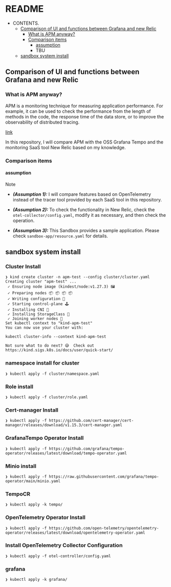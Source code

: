 # README

- CONTENTS.
  - [Comparison of UI and functions between Grafana and new Relic](#comparison-of-ui-and-functions-between-grafana-and-new-relic)
    - [What is APM anyway?](#what-is-apm-anyway)
    - [Comparison items](#comparison-items)
      - [assumption](#assumption)
      - TBU
  - [sandbox system install](#sandbox-system-install)

## Comparison of UI and functions between Grafana and new Relic

### What is APM anyway?

APM is a monitoring technique for measuring application performance. For example, it can be used to check the performance from the length of methods in the code, the response time of the data store, or to improve the observability of distributed tracing.

[link](https://newrelic.com/jp/blog/best-practices/what-is-apm-service)

In this repository, I will compare APM with the OSS Grafana Tempo and the monitoring SaaS tool New Relic based on my knowledge.

### Comparison items

#### assumption

> [!NOTE]
> 
> * ***(Assumption 1):*** I will compare features based on OpenTelemetry instead of the tracer tool provided by each SaaS tool in this repository.
> 
> * ***(Assumption 2):*** To check the functionality in New Relic, check the `otel-collector/config.yaml`, modify it as necessary, and then check the operation.
> 
> * ***(Assumption 3):*** This Sandbox provides a sample application. Please check `sandbox-app/resource.yaml` for details.



## sandbox system install

### Cluster Install

```bash:bash
❯ kind create cluster -n apm-test --config cluster/cluster.yaml
Creating cluster "apm-test" ...
 ✓ Ensuring node image (kindest/node:v1.27.3) 🖼
 ✓ Preparing nodes 📦 📦 📦 📦
 ✓ Writing configuration 📜
 ✓ Starting control-plane 🕹️
 ✓ Installing CNI 🔌
 ✓ Installing StorageClass 💾
 ✓ Joining worker nodes 🚜
Set kubectl context to "kind-apm-test"
You can now use your cluster with:

kubectl cluster-info --context kind-apm-test

Not sure what to do next? 😅  Check out https://kind.sigs.k8s.io/docs/user/quick-start/

```

### namespace install for cluster

```bash:bash
❯ kubectl apply -f cluster/namespace.yaml
```

### Role install

```bash:bash
❯ kubectl apply -f cluster/role.yaml
```

### Cert-manager Install

```bash:bash
❯ kubectl apply -f https://github.com/cert-manager/cert-manager/releases/download/v1.15.3/cert-manager.yaml
```

### GrafanaTempo Operator Install

```bash:bash
❯ kubectl apply -f https://github.com/grafana/tempo-operator/releases/latest/download/tempo-operator.yaml
```

### Minio install

```bash:bash
❯ kubectl apply -f https://raw.githubusercontent.com/grafana/tempo-operator/main/minio.yaml
```

### TempoCR

```bash:bash
❯ kubectl apply -k tempo/
```

### OpenTelemetry Operator Install

```bash:bash
❯ kubectl apply -f https://github.com/open-telemetry/opentelemetry-operator/releases/latest/download/opentelemetry-operator.yaml
```

### Install OpenTelemetry Collector Configuration

```bash:bash
❯ kubectl apply -f otel-controller/config.yaml
```

### grafana

```bash:bash
❯ kubectl apply -k grafana/
```
